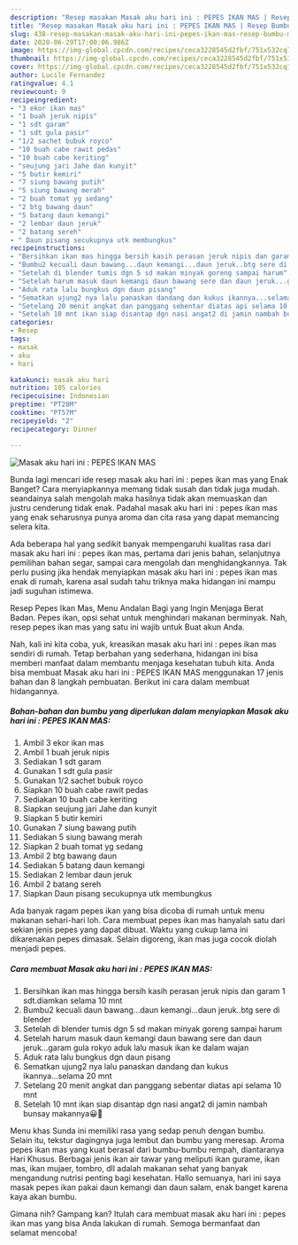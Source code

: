 ```yaml
---
description: "Resep masakan Masak aku hari ini : PEPES IKAN MAS | Resep Bumbu Masak aku hari ini : PEPES IKAN MAS Yang Enak Banget"
title: "Resep masakan Masak aku hari ini : PEPES IKAN MAS | Resep Bumbu Masak aku hari ini : PEPES IKAN MAS Yang Enak Banget"
slug: 438-resep-masakan-masak-aku-hari-ini-pepes-ikan-mas-resep-bumbu-masak-aku-hari-ini-pepes-ikan-mas-yang-enak-banget
date: 2020-06-29T17:00:06.986Z
image: https://img-global.cpcdn.com/recipes/ceca3228545d2fbf/751x532cq70/masak-aku-hari-ini-pepes-ikan-mas-foto-resep-utama.jpg
thumbnail: https://img-global.cpcdn.com/recipes/ceca3228545d2fbf/751x532cq70/masak-aku-hari-ini-pepes-ikan-mas-foto-resep-utama.jpg
cover: https://img-global.cpcdn.com/recipes/ceca3228545d2fbf/751x532cq70/masak-aku-hari-ini-pepes-ikan-mas-foto-resep-utama.jpg
author: Lucile Fernandez
ratingvalue: 4.1
reviewcount: 9
recipeingredient:
- "3 ekor ikan mas"
- "1 buah jeruk nipis"
- "1 sdt garam"
- "1 sdt gula pasir"
- "1/2 sachet bubuk royco"
- "10 buah cabe rawit pedas"
- "10 buah cabe keriting"
- "seujung jari Jahe dan kunyit"
- "5 butir kemiri"
- "7 siung bawang putih"
- "5 siung bawang merah"
- "2 buah tomat yg sedang"
- "2 btg bawang daun"
- "5 batang daun kemangi"
- "2 lembar daun jeruk"
- "2 batang sereh"
- " Daun pisang secukupnya utk membungkus"
recipeinstructions:
- "Bersihkan ikan mas hingga bersih kasih perasan jeruk nipis dan garam 1 sdt.diamkan selama 10 mnt"
- "Bumbu2 kecuali daun bawang...daun kemangi...daun jeruk..btg sere di blender"
- "Setelah di blender tumis dgn 5 sd makan minyak goreng sampai harum"
- "Setelah harum masuk daun kemangi daun bawang sere dan daun jeruk...garam gula rokyo aduk lalu masuk ikan ke dalam wajan"
- "Aduk rata lalu bungkus dgn daun pisang"
- "Sematkan ujung2 nya lalu panaskan dandang dan kukus ikannya...selama 20 mnt"
- "Setelang 20 menit angkat dan panggang sebentar diatas api selama 10 mnt"
- "Setelah 10 mnt ikan siap disantap dgn nasi angat2 di jamin nambah bunsay makannya😀🙏"
categories:
- Resep
tags:
- masak
- aku
- hari

katakunci: masak aku hari 
nutrition: 105 calories
recipecuisine: Indonesian
preptime: "PT28M"
cooktime: "PT57M"
recipeyield: "2"
recipecategory: Dinner

---
```



![Masak aku hari ini : PEPES IKAN MAS](https://img-global.cpcdn.com/recipes/ceca3228545d2fbf/751x532cq70/masak-aku-hari-ini-pepes-ikan-mas-foto-resep-utama.jpg)

Bunda lagi mencari ide resep masak aku hari ini : pepes ikan mas yang Enak Banget? Cara menyiapkannya memang tidak susah dan tidak juga mudah. seandainya salah mengolah maka hasilnya tidak akan memuaskan dan justru cenderung tidak enak. Padahal masak aku hari ini : pepes ikan mas yang enak seharusnya punya aroma dan cita rasa yang dapat memancing selera kita.

Ada beberapa hal yang sedikit banyak mempengaruhi kualitas rasa dari masak aku hari ini : pepes ikan mas, pertama dari jenis bahan, selanjutnya pemilihan bahan segar, sampai cara mengolah dan menghidangkannya. Tak perlu pusing jika hendak menyiapkan masak aku hari ini : pepes ikan mas enak di rumah, karena asal sudah tahu triknya maka hidangan ini mampu jadi suguhan istimewa.

Resep Pepes Ikan Mas, Menu Andalan Bagi yang Ingin Menjaga Berat Badan. Pepes ikan, opsi sehat untuk menghindari makanan berminyak. Nah, resep pepes ikan mas yang satu ini wajib untuk Buat akun Anda.


Nah, kali ini kita coba, yuk, kreasikan masak aku hari ini : pepes ikan mas sendiri di rumah. Tetap berbahan yang sederhana, hidangan ini bisa memberi manfaat dalam membantu menjaga kesehatan tubuh kita. Anda bisa membuat Masak aku hari ini : PEPES IKAN MAS menggunakan 17 jenis bahan dan 8 langkah pembuatan. Berikut ini cara dalam membuat hidangannya.

<!--inarticleads1-->

##### Bahan-bahan dan bumbu yang diperlukan dalam menyiapkan Masak aku hari ini : PEPES IKAN MAS:

1. Ambil 3 ekor ikan mas
1. Ambil 1 buah jeruk nipis
1. Sediakan 1 sdt garam
1. Gunakan 1 sdt gula pasir
1. Gunakan 1/2 sachet bubuk royco
1. Siapkan 10 buah cabe rawit pedas
1. Sediakan 10 buah cabe keriting
1. Siapkan seujung jari Jahe dan kunyit
1. Siapkan 5 butir kemiri
1. Gunakan 7 siung bawang putih
1. Sediakan 5 siung bawang merah
1. Siapkan 2 buah tomat yg sedang
1. Ambil 2 btg bawang daun
1. Sediakan 5 batang daun kemangi
1. Sediakan 2 lembar daun jeruk
1. Ambil 2 batang sereh
1. Siapkan  Daun pisang secukupnya utk membungkus


Ada banyak ragam pepes ikan yang bisa dicoba di rumah untuk menu makanan sehari-hari loh. Cara membuat pepes ikan mas hanyalah satu dari sekian jenis pepes yang dapat dibuat. Waktu yang cukup lama ini dikarenakan pepes dimasak. Selain digoreng, ikan mas juga cocok diolah menjadi pepes. 

<!--inarticleads2-->

##### Cara membuat Masak aku hari ini : PEPES IKAN MAS:

1. Bersihkan ikan mas hingga bersih kasih perasan jeruk nipis dan garam 1 sdt.diamkan selama 10 mnt
1. Bumbu2 kecuali daun bawang...daun kemangi...daun jeruk..btg sere di blender
1. Setelah di blender tumis dgn 5 sd makan minyak goreng sampai harum
1. Setelah harum masuk daun kemangi daun bawang sere dan daun jeruk...garam gula rokyo aduk lalu masuk ikan ke dalam wajan
1. Aduk rata lalu bungkus dgn daun pisang
1. Sematkan ujung2 nya lalu panaskan dandang dan kukus ikannya...selama 20 mnt
1. Setelang 20 menit angkat dan panggang sebentar diatas api selama 10 mnt
1. Setelah 10 mnt ikan siap disantap dgn nasi angat2 di jamin nambah bunsay makannya😀🙏


Menu khas Sunda ini memiliki rasa yang sedap penuh dengan bumbu. Selain itu, tekstur dagingnya juga lembut dan bumbu yang meresap. Aroma pepes ikan mas yang kuat berasal dari bumbu-bumbu rempah, diantaranya Hari Khusus. Berbagai jenis ikan air tawar yang meliputi ikan gurame, ikan mas, ikan mujaer, tombro, dll adalah makanan sehat yang banyak mengandung nutrisi penting bagi kesehatan. Hallo semuanya, hari ini saya masak pepes ikan pakai daun kemangi dan daun salam, enak banget karena kaya akan bumbu. 

Gimana nih? Gampang kan? Itulah cara membuat masak aku hari ini : pepes ikan mas yang bisa Anda lakukan di rumah. Semoga bermanfaat dan selamat mencoba!
